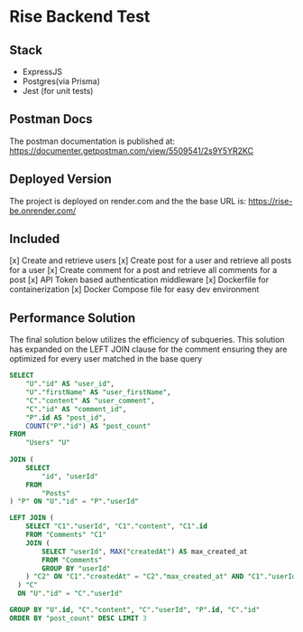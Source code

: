 
# Rise Backend Test

## Stack
 - ExpressJS
 - Postgres(via Prisma)
 - Jest (for unit tests)

## Postman Docs
The postman documentation is published at: https://documenter.getpostman.com/view/5509541/2s9Y5YR2KC

## Deployed Version
The project is deployed on render.com and the the base URL is: https://rise-be.onrender.com/

## Included
[x] Create and retrieve users
[x] Create post for a user and retrieve all posts for a user
[x] Create comment for a post and retrieve all comments for a post
[x] API Token based authentication middleware
[x] Dockerfile for containerization
[x] Docker Compose file for easy dev environment

## Performance Solution
The final solution below utilizes the efficiency of subqueries.
This solution has expanded on the LEFT JOIN clause for the comment ensuring they are 
optimized for every user matched in the base query
```sql
SELECT
    "U"."id" AS "user_id",
    "U"."firstName" AS "user_firstName",
    "C"."content" AS "user_comment",
    "C"."id" AS "comment_id",
    "P".id AS "post_id",
    COUNT("P"."id") AS "post_count"
FROM
    "Users" "U"
    
JOIN (
    SELECT
        "id", "userId"
    FROM
        "Posts"
) "P" ON "U"."id" = "P"."userId"

LEFT JOIN (
    SELECT "C1"."userId", "C1"."content", "C1".id 
    FROM "Comments" "C1" 
    JOIN (
        SELECT "userId", MAX("createdAt") AS max_created_at
        FROM "Comments" 
        GROUP BY "userId"
    ) "C2" ON "C1"."createdAt" = "C2"."max_created_at" AND "C1"."userId" = "C2"."userId"
  ) "C"
  ON "U"."id" = "C"."userId"

GROUP BY "U".id, "C"."content", "C"."userId", "P".id, "C"."id"
ORDER BY "post_count" DESC LIMIT 3
```





